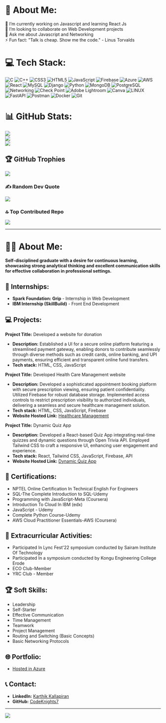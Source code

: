 # 💫 About Me:
🔭 I’m currently working on Javascript and learning React Js<br>
👯 I’m looking to collaborate on Web Development projects<br>
💬 Ask me about Javascript and Networking<br>
⚡ Fun fact: "Talk is cheap. Show me the code." - Linus Torvalds

# 💻 Tech Stack:
![C](https://img.shields.io/badge/c-%2300599C.svg?style=for-the-badge&logo=c&logoColor=white) 
![C++](https://img.shields.io/badge/c++-%2300599C.svg?style=for-the-badge&logo=c%2B%2B&logoColor=white) 
![CSS3](https://img.shields.io/badge/css3-%231572B6.svg?style=for-the-badge&logo=css3&logoColor=white) 
![HTML5](https://img.shields.io/badge/html5-%23E34F26.svg?style=for-the-badge&logo=html5&logoColor=white) 
![JavaScript](https://img.shields.io/badge/javascript-%23323330.svg?style=for-the-badge&logo=javascript&logoColor=%23F7DF1E) 
![Firebase](https://img.shields.io/badge/firebase-%23039BE5.svg?style=for-the-badge&logo=firebase) 
![Azure](https://img.shields.io/badge/azure-%230072C6.svg?style=for-the-badge&logo=azure-devops&logoColor=white) 
![AWS](https://img.shields.io/badge/aws-%23232F3E.svg?style=for-the-badge&logo=amazon-aws&logoColor=%23F90) 
![React](https://img.shields.io/badge/react-%2320232a.svg?style=for-the-badge&logo=react&logoColor=%2361DAFB) 
![MySQL](https://img.shields.io/badge/mysql-%2300f.svg?style=for-the-badge&logo=mysql&logoColor=white) 
![Django](https://img.shields.io/badge/django-%23092E20.svg?style=for-the-badge&logo=django&logoColor=white) 
![Python](https://img.shields.io/badge/python-%233776AB.svg?style=for-the-badge&logo=python&logoColor=white) 
![MongoDB](https://img.shields.io/badge/mongodb-%2347A248.svg?style=for-the-badge&logo=mongodb&logoColor=white) 
![PostgreSQL](https://img.shields.io/badge/postgresql-%23336791.svg?style=for-the-badge&logo=postgresql&logoColor=white) 
![Networking](https://img.shields.io/badge/networking-%2300A7E1.svg?style=for-the-badge&logo=cisco&logoColor=white) 
![Check Point](https://img.shields.io/badge/check--point-%23E10098.svg?style=for-the-badge&logo=check-point&logoColor=white) 
![Adobe Lightroom](https://img.shields.io/badge/Adobe%20Lightroom-31A8FF.svg?style=for-the-badge&logo=Adobe%20Lightroom&logoColor=white) 
![Canva](https://img.shields.io/badge/Canva-%2300C4CC.svg?style=for-the-badge&logo=Canva&logoColor=white) 
![LINUX](https://img.shields.io/badge/Linux-FCC624?style=for-the-badge&logo=linux&logoColor=black) 
![FastAPI](https://img.shields.io/badge/fastapi-%2300f.svg?style=for-the-badge&logo=fastapi&logoColor=white)
![Postman](https://img.shields.io/badge/Postman-FF6C37?style=for-the-badge&logo=postman&logoColor=white)
![Docker](https://img.shields.io/badge/docker-%230db7ed.svg?style=for-the-badge&logo=docker&logoColor=white)
![Git](https://img.shields.io/badge/git-%23F05033.svg?style=for-the-badge&logo=git&logoColor=white)


# 📊 GitHub Stats:
![](https://github-readme-stats.vercel.app/api?username=codeknights7&theme=react&hide_border=false&include_all_commits=true&count_private=false)<br/>
![](https://github-readme-streak-stats.herokuapp.com/?user=codeknights7&theme=react&hide_border=false)<br/>
![](https://github-readme-stats.vercel.app/api/top-langs/?username=codeknights7&theme=react&hide_border=false&include_all_commits=true&count_private=false&layout=compact)

## 🏆 GitHub Trophies
![](https://github-profile-trophy.vercel.app/?username=codeknights7&theme=discord&no-frame=false&no-bg=true&margin-w=4)

### ✍️ Random Dev Quote
![](https://quotes-github-readme.vercel.app/api?type=horizontal&theme=radical)

### 🔝 Top Contributed Repo
![](https://github-contributor-stats.vercel.app/api?username=codeknights7&limit=5&theme=dark&combine_all_yearly_contributions=true)

---

# 👨‍💻 About Me:
**Self-disciplined graduate with a desire for continuous learning, showcasing strong analytical thinking and excellent communication skills for effective collaboration in professional settings.**

## 💼 Internships:
- **Spark Foundation: Grip** - Internship in Web Development
- **IBM Internship (SkillBuild)** - Front End Development

## 💻 Projects:
**Project Title:** Developed a website for donation
- **Description:** Established a UI for a secure online platform featuring a streamlined payment gateway, enabling donors to contribute seamlessly through diverse methods such as credit cards, online banking, and UPI payments, ensuring efficient and transparent online fund transfers.
- **Tech stack:** HTML, CSS, JavaScript

**Project Title:** Developed Health Care Management website
- **Description:** Developed a sophisticated appointment booking platform with secure prescription viewing, ensuring patient confidentiality. Utilized Firebase for robust database storage. Implemented access controls to restrict prescription visibility to authorized individuals, delivering a seamless and secure healthcare management solution.
- **Tech stack:** HTML, CSS, JavaScript, Firebase
- **Website Hosted Link:** [Healthcare Management](https://healthcarekarthik.netlify.app/)

**Project Title:** Dynamic Quiz App
- **Description:** Developed a React-based Quiz App integrating real-time quizzes and dynamic questions through Open Trivia API. Employed Tailwind CSS to craft a responsive UI, enhancing user engagement and experience.
- **Tech stack:** React, Tailwind CSS, JavaScript, Firebase, API
- **Website Hosted Link:** [Dynamic Quiz App](https://jolly-bay-083d19100.4.azurestaticapps.net/)

## 📜 Certifications:
- NPTEL Online Certification In Technical English For Engineers
- SQL-The Complete Introduction to SQL-Udemy
- Programming with JavaScript-Meta (Coursera)
- Introduction To Cloud In IBM (edx)
- JavaScript - Udemy
- Complete Python Course-Udemy
- AWS Cloud Practitioner Essentials-AWS (Coursera)

## 🏅 Extracurricular Activities:
- Participated In Lync Fest'22 symposium conducted by Sairam Institute Of Technology
- Participated In a symposium conducted by Kongu Engineering College Erode
- ECO Club-Member
- YRC Club - Member

## 🏆 Soft Skills:
- Leadership
- Self-Starter
- Effective Communication
- Time Management
- Teamwork
- Project Management
- Routing and Switching (Basic Concepts)
- Basic Networking Protocols

## 🌐 Portfolio:
- [Hosted in Azure](https://zealous-coast-0ddc4ae00.4.azurestaticapps.net/)

## 📞 Contact:
- **LinkedIn:** [Karthik Kallapiran](https://www.linkedin.com/in/karthik-kallapiran-b9a62b260)
- **GitHub:** [CodeKnights7](https://github.com/CodeKnights7)

---
[![](https://visitcount.itsvg.in/api?id=codeknights7&icon=2&color=7)](https://visitcount.itsvg.in)

<!-- Proudly created with GPRM ( https://gprm.itsvg.in ) -->
